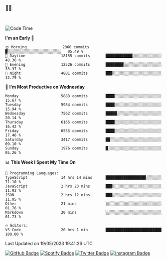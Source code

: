### 🤙🍺

<!-- <a href="https://github-readme-stats.vercel.app/api?username=hzak2xx&count_private=true&show_icons=true&theme=dracula">
  <img align="center" src="https://github-readme-stats.vercel.app/api?username=hzak2xx&count_private=true&show_icons=true&theme=dracula" />
</a>
</br> -->
</br>

<!--START_SECTION:waka-->
![Code Time](http://img.shields.io/badge/Code%20Time-2%2C412%20hrs%2041%20mins-blue)

**I'm an Early 🐤** 

```text
🌞 Morning                2060 commits        █░░░░░░░░░░░░░░░░░░░░░░░░   05.49 % 
🌆 Daytime                18155 commits       ████████████░░░░░░░░░░░░░   48.36 % 
🌃 Evening                12526 commits       ████████░░░░░░░░░░░░░░░░░   33.37 % 
🌙 Night                  4801 commits        ███░░░░░░░░░░░░░░░░░░░░░░   12.79 % 
```
📅 **I'm Most Productive on Wednesday** 

```text
Monday                   5883 commits        ████░░░░░░░░░░░░░░░░░░░░░   15.67 % 
Tuesday                  5984 commits        ████░░░░░░░░░░░░░░░░░░░░░   15.94 % 
Wednesday                7562 commits        █████░░░░░░░░░░░░░░░░░░░░   20.14 % 
Thursday                 6165 commits        ████░░░░░░░░░░░░░░░░░░░░░   16.42 % 
Friday                   6555 commits        ████░░░░░░░░░░░░░░░░░░░░░   17.46 % 
Saturday                 3417 commits        ██░░░░░░░░░░░░░░░░░░░░░░░   09.10 % 
Sunday                   1976 commits        █░░░░░░░░░░░░░░░░░░░░░░░░   05.26 % 
```


📊 **This Week I Spent My Time On** 

```text
💬 Programming Languages: 
TypeScript               14 hrs 14 mins      ██████████████████░░░░░░░   71.10 % 
JavaScript               2 hrs 23 mins       ███░░░░░░░░░░░░░░░░░░░░░░   11.93 % 
JSON                     2 hrs 12 mins       ███░░░░░░░░░░░░░░░░░░░░░░   11.05 % 
Other                    21 mins             ░░░░░░░░░░░░░░░░░░░░░░░░░   01.76 % 
Markdown                 20 mins             ░░░░░░░░░░░░░░░░░░░░░░░░░   01.73 % 

🔥 Editors: 
VS Code                  20 hrs 1 min        █████████████████████████   100.00 % 
```


 Last Updated on 19/05/2023 19:41:26 UTC
<!--END_SECTION:waka-->

[![GitHub Badge](https://img.shields.io/badge/GitHub-100000?style=for-the-badge&logo=github&logoColor=white)](https://github.com/hzak2xx)
[![Spotify Badge](https://img.shields.io/badge/Spotify-1ED760?&style=for-the-badge&logo=spotify&logoColor=white)](https://open.spotify.com/user/uf90s6sbbh75a1mt44clkhkvf)
[![Twitter Badge](https://img.shields.io/badge/Twitter-1DA1F2?style=for-the-badge&logo=twitter&logoColor=white)](https://twitter.com/hzak2xx)
[![Instagram Badge](https://img.shields.io/badge/Instagram-E4405F?style=for-the-badge&logo=instagram&logoColor=white)](https://www.instagram.com/hzak2xx/)
